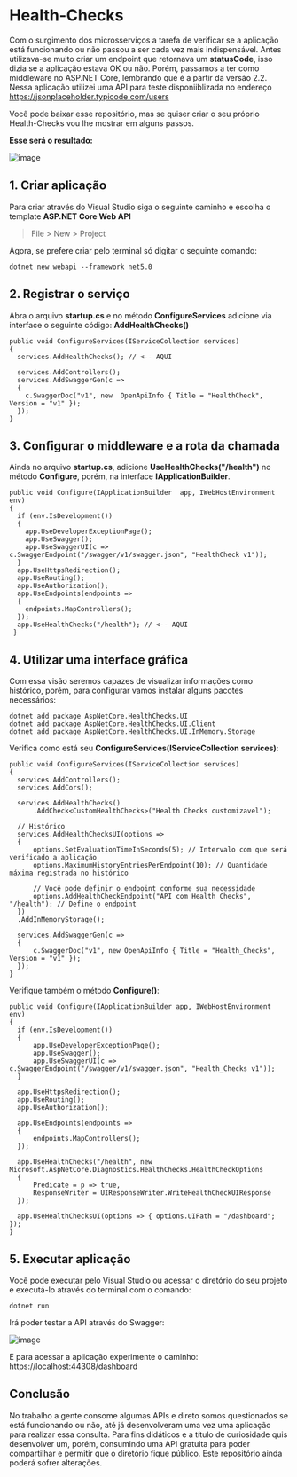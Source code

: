 # Health-Checks

Com o surgimento dos microsserviços a tarefa de verificar se a aplicação está funcionando ou não passou a ser cada vez mais indispensável. Antes utilizava-se muito criar um endpoint que retornava um **statusCode**, isso dizia se a aplicação estava OK ou não. Porém, passamos a ter como middleware no ASP.NET Core, lembrando que é a partir da versão 2.2. Nessa aplicação utilizei uma API para teste disponiiblizada no endereço https://jsonplaceholder.typicode.com/users

Você pode baixar esse repositório, mas se quiser criar o seu próprio Health-Checks vou lhe mostrar em alguns passos.

**Esse será o resultado:**

![image](https://user-images.githubusercontent.com/22162514/188295669-721792c2-3691-4510-8e3a-f0ecf4640a67.png)

## 1. Criar aplicação

Para criar através do Visual Studio siga o seguinte caminho e escolha o template **ASP.NET Core Web API**
> File > New > Project 

Agora, se prefere criar pelo terminal só digitar o seguinte comando:

```
dotnet new webapi --framework net5.0
```

## 2. Registrar o serviço

Abra o arquivo **startup.cs**  e no método **ConfigureServices** adicione via interface o seguinte código: **AddHealthChecks()**

```
public void ConfigureServices(IServiceCollection services)
{
  services.AddHealthChecks(); // <-- AQUI

  services.AddControllers();
  services.AddSwaggerGen(c =>
  {
    c.SwaggerDoc("v1", new  OpenApiInfo { Title = "HealthCheck", Version = "v1" });
  });
}
```

## 3. Configurar o middleware e a rota da chamada
Ainda no arquivo **startup.cs**, adicione **UseHealthChecks("/health")** no método **Configure**, porém, na interface **IApplicationBuilder**.

```
public void Configure(IApplicationBuilder  app, IWebHostEnvironment  env)
{
  if (env.IsDevelopment())
  {
    app.UseDeveloperExceptionPage();
    app.UseSwagger();
    app.UseSwaggerUI(c => c.SwaggerEndpoint("/swagger/v1/swagger.json", "HealthCheck v1"));
  }
  app.UseHttpsRedirection();
  app.UseRouting();  
  app.UseAuthorization();  
  app.UseEndpoints(endpoints =>
  {
    endpoints.MapControllers();
  });
  app.UseHealthChecks("/health"); // <-- AQUI
 }
```

## 4. Utilizar uma interface gráfica
Com essa visão seremos capazes de visualizar informações como histórico, porém, para configurar vamos instalar alguns pacotes necessários:

```
dotnet add package AspNetCore.HealthChecks.UI
dotnet add package AspNetCore.HealthChecks.UI.Client
dotnet add package AspNetCore.HealthChecks.UI.InMemory.Storage
```

Verifica como está seu **ConfigureServices(IServiceCollection services)**:

```
public void ConfigureServices(IServiceCollection services)
{
  services.AddControllers();
  services.AddCors();

  services.AddHealthChecks()
      .AddCheck<CustomHealthChecks>("Health Checks customizavel");

  // Histórico
  services.AddHealthChecksUI(options =>
  {
      options.SetEvaluationTimeInSeconds(5); // Intervalo com que será verificado a aplicação
      options.MaximumHistoryEntriesPerEndpoint(10); // Quantidade máxima registrada no histórico
      
      // Você pode definir o endpoint conforme sua necessidade
      options.AddHealthCheckEndpoint("API com Health Checks", "/health"); // Define o endpoint
  })
  .AddInMemoryStorage();

  services.AddSwaggerGen(c =>
  {
      c.SwaggerDoc("v1", new OpenApiInfo { Title = "Health_Checks", Version = "v1" });
  });
}
```

Verifique também o método **Configure()**:

```
public void Configure(IApplicationBuilder app, IWebHostEnvironment env)
{
  if (env.IsDevelopment())
  {
      app.UseDeveloperExceptionPage();
      app.UseSwagger();
      app.UseSwaggerUI(c => c.SwaggerEndpoint("/swagger/v1/swagger.json", "Health_Checks v1"));
  }

  app.UseHttpsRedirection();
  app.UseRouting();
  app.UseAuthorization();

  app.UseEndpoints(endpoints =>
  {
      endpoints.MapControllers();
  });

  app.UseHealthChecks("/health", new Microsoft.AspNetCore.Diagnostics.HealthChecks.HealthCheckOptions
  {
      Predicate = p => true,
      ResponseWriter = UIResponseWriter.WriteHealthCheckUIResponse
  });

  app.UseHealthChecksUI(options => { options.UIPath = "/dashboard"; });
}
```

## 5. Executar aplicação
Você pode executar pelo Visual Studio ou acessar o diretório do seu projeto e executá-lo através do terminal com o comando:

```
dotnet run
```

Irá poder testar a API através do Swagger:

![image](https://user-images.githubusercontent.com/22162514/188295583-918a18fa-e3f2-4d62-95eb-50389e9bb492.png)

E para acessar a aplicação experimente o caminho: https://localhost:44308/dashboard

## Conclusão

No trabalho a gente consome algumas APIs e direto somos questionados se está funcionando ou não, até já desenvolveram uma vez uma aplicação para realizar essa consulta. Para fins didáticos e a título de curiosidade quis desenvolver um, porém, consumindo uma API gratuita para poder compartilhar e permitir que o diretório fique público. Este repositório ainda poderá sofrer alterações.

